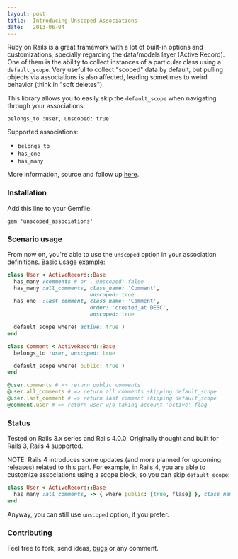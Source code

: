 ```yaml
---
layout: post
title:  Introducing Unscoped Associations
date:   2013-06-04
---
```


Ruby on Rails is a great framework with a lot of built-in options and customizations, specially regarding the data/models layer (Active Record). One of them is the ability to collect instances of a particular class using a `default_scope`. Very useful to collect "scoped" data by default, but pulling objects via associations is also affected, leading sometimes to weird behavior (think in "soft deletes").

This library allows you to easily skip the `default_scope` when navigating through your associations:

```
belongs_to :user, unscoped: true
```

Supported associations:

* `belongs_to`
* `has_one`
* `has_many`

More information, source and follow up [here](https://github.com/markets/unscoped_associations).

### Installation

Add this line to your Gemfile:

```
gem 'unscoped_associations'
```

### Scenario usage

From now on, you're able to use the `unscoped` option in your association definitions. Basic usage example:

```ruby
class User < ActiveRecord::Base
  has_many :comments # or , unscoped: false
  has_many :all_comments, class_name: 'Comment',
                          unscoped: true
  has_one  :last_comment, class_name: 'Comment',
                          order: 'created_at DESC',
                          unscoped: true

  default_scope where( active: true )
end

class Comment < ActiveRecord::Base
  belongs_to :user, unscoped: true

  default_scope where( public: true )
end

@user.comments # => return public comments
@user.all_comments # => return all comments skipping default_scope
@user.last_comment # => return last comment skipping default_scope
@comment.user # => return user w/o taking account 'active' flag
```

### Status

Tested on Rails 3.x series and Rails 4.0.0. Originally thought and built for Rails 3, Rails 4 supported.

NOTE: Rails 4 introduces some updates (and more planned for upcoming releases) related to this part. For example, in Rails 4, you are able to customize associations using a scope block, so you can skip `default_scope`:

```ruby
class User < ActiveRecord::Base
  has_many :all_comments, -> { where public: [true, flase] }, class_name: 'Comment'
end
```

Anyway, you can still use `unscoped` option, if you prefer.

### Contributing

Feel free to fork, send ideas, [bugs](https://github.com/markets/unscoped_associations/issues) or any comment.
